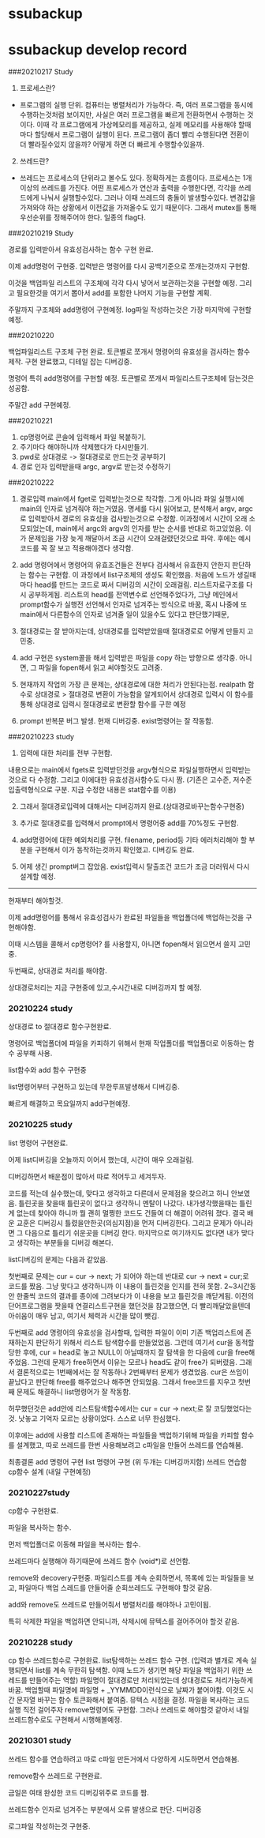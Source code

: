 # ssubackup

# ssubackup develop record

###20210217 Study

1. 프로세스란?
- 프로그램의 실행 단위. 컴퓨터는 병렬처리가 가능하다. 즉, 여러 프로그램을 동시에 수행하는것처럼 보이지만, 사실은 여러 프로그램을 빠르게 전환하면서 수행하는 것이다. 이때 각 프로그램에게 가상메모리를 제공하고, 실제 메모리를 사용해야 할때마다 할당해서 프로그램이 실행이 된다. 
프로그램이 좀더 빨리 수행된다면 전환이 더 빨라질수있지 않을까? 어떻게 하면 더 빠르게 수행할수있을까. 

2. 쓰레드란?
- 쓰레드는 프로세스의 단위라고 볼수도 있다. 정확하게는 흐름이다. 프로세스는 1개이상의 쓰레드를 가진다. 어떤 프로세스가 연산과 출력을 수행한다면, 각각을 쓰레드에게 나눠서 실행할수있다. 그러나 이때 쓰레드의 충돌이 발생할수있다. 변경값을 가져와야 하는 상황에서 이전값을 가져올수도 있기 때문이다. 그래서 mutex를 통해 우선순위를 정해주어야 한다. 일종의 flag다.


###20210219 Study


경로를 입력받아서 유효성검사하는 함수 구현 완료.

이제 add명령어 구현중. 입력받은 명령어를 다시 공백기준으로 쪼개는것까지 구현함.

이것을 백업파일 리스트의 구조체에 각각 다시 넣어서 보관하는것을 구현할 예정.
그리고 필요한것을 여기서 뽑아서 add를 포함한 나머지 기능을 구현할 계획.

주말까지 구조체와 add명령어 구현예정. log파일 작성하는것은 가장 마지막에 구현할예정.


###20210220


백업파일리스트 구조체 구현 완료. 토큰별로 쪼개서 명령어의 유효성을 검사하는 함수 제작. 구현 완료했고, 디테일 잡는 디버깅중.

명령어 특히 add명령어를 구현할 예정. 토큰별로 쪼개서 파일리스트구조체에 담는것은 성공함.

주말간 add 구현예정.



###20210221

1. cp명령어로 콘솔에 입력해서 파일 복붙하기. 
2. 주기마다 해야하니까 삭제했다가 다시만들기.
3. pwd로 상대경로 -> 절대경로로 만드는것 공부하기
4. 경로 인자 입력받을때 argc, argv로 받는것 수정하기



###20210222

1. 경로입력 main에서 fget로 입력받는것으로 착각함. 그게 아니라 파일 실행시에  main의 인자로 넘겨줘야 하는거였음. 명세를 다시 읽어보고, 분석해서
argv, argc로 입력받아서 경로의 유효성을 검사받는것으로 수정함. 이과정에서 시간이 오래 소모되었는데, main에서 argc와 argv의 인자를 받는 순서를 반대로 하고있었음. 이가 문제임을 가장 늦게 깨달아서 조금 시간이 오래걸렸던것으로 파악. 후에는 예시 코드를 꼭 잘 보고 적용해야겠다 생각함.

2. add 명령어에서 명령어의 유효조건들은 전부다 검사해서 유효한지 안한지 판단하는 함수는 구현함. 이 과정에서 list구조체의 생성도 확인했음. 처음에 노드가 생길때마다 head를 만드는 코드로 짜서 디버깅의 시간이 오래걸림. 리스트자료구조를 다시 공부하게됨.  리스트의 head를 전역변수로 선언해주었다가,  그냥 메인에서 prompt함수가 실행전 선언해서 인자로 넘겨주는 방식으로 바꿈, 혹시 나중에 또 main에서 다른함수의 인자로 넘겨줄 일이 있을수도 있다고 판단했기때문,

3. 절대경로는 잘 받아지는데, 상대경로를 입력받았을때 절대경로로 어떻게 만들지 고민중.

4. add 구현은 system콜을 해서 입력받은 파일을 copy 하는 방향으로 생각중. 아니면, 그 파일을 fopen해서 읽고 써야할것도 고려중.

5. 현재까지 작업의 가장 큰 문제는, 상대경로에 대한 처리가 안된다는점. 
realpath 함수로 상대경로 > 절대경로 변환이 가능함을 알게되어서 상대경로 입력시 이 함수를 통해 상대경로 입력시 절대경로로 변환할 함수를 구햔 예정

6. prompt 반복문 버그 발생. 현재 디버깅중. exist명령어는 잘 작동함.


###20210223 study

1. 입력에 대한 처리를 전부 구현함. 

내용으로는 main에서 fgets로 입력받던것을 argv형식으로 파일실행하면서 입력받는것으로 다 수정함. 그리고 이에대한 유효성검사함수도 다시 짬. (기존은 고수준, 저수준입출력형식으로 구분. 지금 수정한 내용은 stat함수를 이용)

2. 그래서 절대경로입력에 대해서는 디버깅까지 완료.(상대경로바꾸는함수구현중)

3. 추가로 절대경로를 입력해서 prompt에서 명령어중 add를 70%정도 구현함.

4. add명령어에 대한 예외처리를 구현. filename, period등 기타 에러처리해야 할 부분을 구현해서 이가 동작하는것까지 확인했고. 디버깅도 완료.

5. 어제 생긴 prompt버그 잡았음. exist입력시 탈출조건 코드가 조금 더러워서 다시 설계할 예정.

---------------

현재부터 해야할것. 

이제 add명령어를 통해서 유효성검사가 완료된 파일들을 백업폴더에 백업하는것을 구현해야함. 

이때 시스템을 콜해서 cp명령어? 를 사용할지, 아니면 fopen해서 읽으면서 쓸지 고민중.


두번째로, 상대경로 처리를 해야함. 

상대경로처리는 지금 구현중에 있고,수시간내로 디버깅까지 할 예정.



### 20210224 study

상대경로 to 절대경로 함수구현완료.

명령어로 백업폴더에 파일을 카피하기 위해서 현재 작업폴더를 백업폴더로 이동하는 함수 공부해 사용.

list함수와 add 함수 구현중 

list명령어부터 구현하고 있는데 무한루프발생해서 디버깅중. 

빠르게 해결하고 목요일까지 add구현예정.


### 20210225 study 

list 명령어 구현완료.

어제 list디버깅을 오늘까지 이어서 했는데, 시간이 매우 오래걸림. 

디버깅하면서 배운점이 많아서 따로 적어두고 세겨두자.

코드를 적는데 실수했는데, 맞다고 생각하고 다른데서 문제점을 찾으려고 하니 안보였음. 
틀린곳을 찾을때 틀린곳이 없다고 생각하니 멘탈이 나갔다. 내가생각했을때는 틀린게 없는데 찾아야 하니까 뭘 괜히 멀쩡한 코드도 건들여 더 해결이 어려워 졌다. 결국 배운 교훈은 디버깅시 틀렸을만한곳(의심지점)을 먼저 디버깅한다. 그리고 문제가 아니라면 그 다음으로 틀리기 쉬운곳을 디버깅 한다. 마지막으로 여기까지도 없다면 내가 맞다고 생각하는 부분들을 디버깅 해본다. 

list디버깅의 문제는 다음과 같았음.

첫번째로 문제는 cur = cur -> next; 가 되어야 하는데 반대로 cur -> next = cur;로 코드를 짰음. 그냥 맞다고 생각하니까 이 내용이 틀린것을 인지를 전혀 못함. 2~3시간동안 한줄씩 코드의 결과를 종이에 그려보다가 이 내용을 보고 틀린것을 깨닫게됨. 이전의 단어프로그램을 짯을때 연결리스트구현을 했던것을 참고했으면, 더 빨리깨달았을텐데 아쉬움이 매우 남고, 여기서 체력과 시간을 많이 뺏김.

두번째로 add 명령어의 유효성을 검사할때, 입력한 파일이 이미 기존 백업리스트에 존재하는지 판단하기 위해서 리스트 탐색함수를 만들었었음. 그런데 여기서 cur을 동적할당한 후에, cur = head로 놓고 NULL이 아닐때까지 잘 탐색을 한 다음에 cur을 free해주었음. 그런데 문제가 free하면서 이유는 모르나 head도 같이 free가 되버렸음. 그래서 결론적으로는 1번째에서는 잘 작동하나 2번째부터 문제가 생겼었음. cur은 쓰임이 끝났다고 판단해 free를 해주었으나 해주면 안되었음. 그래서 free코드를 지우고 첫번째 문제도 해결하니 list명령어가 잘 작동함.

허무했던것은 add안에 리스트탐색함수에서는 cur = cur -> next;로 잘 코딩했었다는것. 낫놓고 기억자 모르는 상황이었다. 스스로 너무 한심했다.


이후에는 add에 사용할 리스트에 존재하는 파일들을 백업하기위해 파일을 카피할 함수를 설계했고, 따로 쓰레드를 한번 사용해보려고 c파일을 만들어 쓰레드를 연습해봄. 

최종결론
add 명령어 구현
list 명령어 구현
(위 두개는 디버깅까지함)
쓰레드 연습함
cp함수 설계 (내일 구현예정)

### 20210227study

cp함수 구현완료. 

파일을 복사하는 함수.

먼저 백업폴더로 이동해 파일을 복사하는 함수. 

쓰레드마다 실행해야 하기때문에 쓰레드 함수 (void*)로 선언함.

remove와 decovery구현중. 파일리스트를 계속 순회하면서, 목록에 있는 파일들을 보고, 파일마다 백업 스레드를 만들어줄 순회쓰레드도 구현해야 할것 같음. 

add와 remove도 쓰레드로 만들어줘서 병렬처리를 해야하나 고민이됨.

특히 삭제한 파일을 백업하면 안되니까, 삭제시에 뮤텍스를 걸어주어야 할것 같음.

### 20210228 study 

cp 함수 쓰레드함수로 구현완료.
list탐색하는 쓰레드 함수 구현. (입력과 별개로 계속 실행되면서 list를 계속 무한히 탐색함. 이때  노드가 생기면 해당 파일을 백업하기 위한 쓰레드를 만들어주는 역할)
파일명이 절대경로만 처리되었는데 상대경로도 처리가능하게 바꿈.
백업할때 파일명에 파일명 + _YYMMDD이런식으로 날짜가 붙어야함. 이것도 시간 문자열 바꾸는 함수 토큰화해서 붙여줌.
뮤텍스 시점을 결정. 파일을 복사하는 코드 실행 직전 걸어주자
remove명령어도 구현함. 그러나 쓰레드로 해야할것 같아서 내일 쓰레드함수로도 구현해서 시행해볼예정.


### 20210301 study
쓰레드 함수를 연습하려고 따로 c파일 만든거에서 다양하게 시도하면서 연습해봄.

remove함수 쓰레드로 구현완료.

금일은 여태 완성한 코드 디버깅위주로 코드를 짬. 

쓰레드함수 인자로 넘겨주는 부분에서 오류 발생으로 판단. 디버깅중

로그파일 작성하는것 구현중.
	
